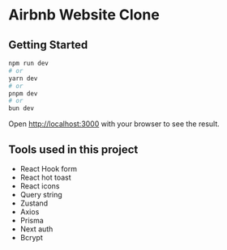 # Airbnb Website Clone

## Getting Started

```bash
npm run dev
# or
yarn dev
# or
pnpm dev
# or
bun dev
```

Open [http://localhost:3000](http://localhost:3000) with your browser to see the result.

## Tools used in this project
- React Hook form
- React hot toast
- React icons
- Query string
- Zustand
- Axios
- Prisma
- Next auth
- Bcrypt